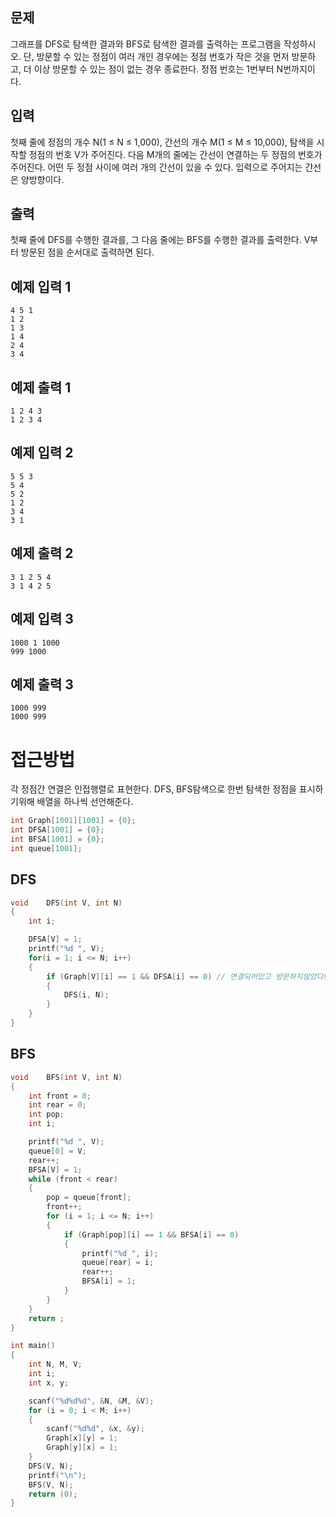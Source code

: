 ## 문제

그래프를 DFS로 탐색한 결과와 BFS로 탐색한 결과를 출력하는 프로그램을 작성하시오. 단, 방문할 수 있는 정점이 여러 개인 경우에는 정점 번호가 작은 것을 먼저 방문하고, 더 이상 방문할 수 있는 점이 없는 경우 종료한다. 정점 번호는 1번부터 N번까지이다.

## 입력

첫째 줄에 정점의 개수 N(1 ≤ N ≤ 1,000), 간선의 개수 M(1 ≤ M ≤ 10,000), 탐색을 시작할 정점의 번호 V가 주어진다. 다음 M개의 줄에는 간선이 연결하는 두 정점의 번호가 주어진다. 어떤 두 정점 사이에 여러 개의 간선이 있을 수 있다. 입력으로 주어지는 간선은 양방향이다.

## 출력

첫째 줄에 DFS를 수행한 결과를, 그 다음 줄에는 BFS를 수행한 결과를 출력한다. V부터 방문된 점을 순서대로 출력하면 된다.

## 예제 입력 1

```
4 5 1
1 2
1 3
1 4
2 4
3 4

```

## 예제 출력 1

```
1 2 4 3
1 2 3 4

```

## 예제 입력 2

```
5 5 3
5 4
5 2
1 2
3 4
3 1

```

## 예제 출력 2

```
3 1 2 5 4
3 1 4 2 5

```

## 예제 입력 3

```
1000 1 1000
999 1000

```

## 예제 출력 3

```
1000 999
1000 999
```

# 접근방법

각 정점간 연결은 인접행렬로 표현한다. DFS, BFS탐색으로 한번 탐색한 정점을 표시하기위해 배열을 하나씩 선언해준다.

```c
int Graph[1001][1001] = {0};
int DFSA[1001] = {0};
int BFSA[1001] = {0};
int queue[1001];
```

## DFS

```c
void	DFS(int V, int N)
{
	int i;

	DFSA[V] = 1;
	printf("%d ", V);
	for(i = 1; i <= N; i++)
	{
		if (Graph[V][i] == 1 && DFSA[i] == 0) // 연결되어있고 방문하지않았다면
		{
			DFS(i, N);
		}
	}
}
```

## BFS

```c
void	BFS(int V, int N)
{
	int front = 0;
	int rear = 0;
	int pop;
	int i;

	printf("%d ", V);
	queue[0] = V;
	rear++;
	BFSA[V] = 1;
	while (front < rear)
	{
		pop = queue[front];
		front++;
		for (i = 1; i <= N; i++)
		{
			if (Graph[pop][i] == 1 && BFSA[i] == 0)
			{
				printf("%d ", i);
				queue[rear] = i;
				rear++;
				BFSA[i] = 1;
			}
		}
	}
	return ;
}
```

```c
int main()
{
	int N, M, V;
	int i;
	int x, y;

	scanf("%d%d%d", &N, &M, &V);
	for (i = 0; i < M; i++)
	{
		scanf("%d%d", &x, &y);
		Graph[x][y] = 1;
		Graph[y][x] = 1;
	}
	DFS(V, N);
	printf("\n");
	BFS(V, N);
	return (0);
}
```

